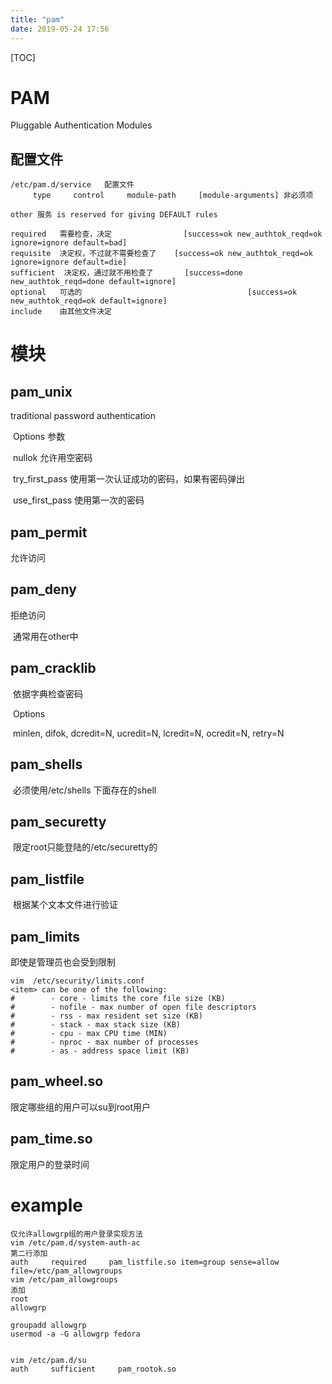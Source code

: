 ```yaml
---
title: "pam"
date: 2019-05-24 17:56
---
```



[TOC]



# PAM

Pluggable Authentication Modules







## 配置文件

```
/etc/pam.d/service   配置文件
     type     control     module-path     [module-arguments] 非必须项

other 服务 is reserved for giving DEFAULT rules
     
required   需要检查，决定                [success=ok new_authtok_reqd=ok ignore=ignore default=bad]
requisite  决定权，不过就不需要检查了    [success=ok new_authtok_reqd=ok ignore=ignore default=die]
sufficient  决定权，通过就不用检查了       [success=done new_authtok_reqd=done default=ignore]
optional   可选的                                     [success=ok new_authtok_reqd=ok default=ignore]
include    由其他文件决定
```



# 模块



## pam_unix     

traditional password authentication 

​     Options 参数      

​     nullok     允许用空密码 

​     try_first_pass     使用第一次认证成功的密码，如果有密码弹出 

​     use_first_pass     使用第一次的密码 



## pam_permit  

允许访问 



## pam_deny  

拒绝访问 

​     通常用在other中 



## pam_cracklib  

​     依据字典检查密码 

​     Options 

​     minlen, difok, dcredit=N, ucredit=N, lcredit=N, ocredit=N, retry=N 



## pam_shells 

​     必须使用/etc/shells 下面存在的shell 



## pam_securetty 

​     限定root只能登陆的/etc/securetty的 



## pam_listfile  

​     根据某个文本文件进行验证 



## pam_limits 

即使是管理员也会受到限制

```
vim  /etc/security/limits.conf
<item> can be one of the following:
#        - core - limits the core file size (KB)
#        - nofile - max number of open file descriptors
#        - rss - max resident set size (KB)
#        - stack - max stack size (KB)
#        - cpu - max CPU time (MIN)
#        - nproc - max number of processes
#        - as - address space limit (KB)
```



## pam_wheel.so     

限定哪些组的用户可以su到root用户 



## pam_time.so 

限定用户的登录时间 





# example

```
仅允许allowgrp组的用户登录实现方法
vim /etc/pam.d/system-auth-ac  
第二行添加
auth     required     pam_listfile.so item=group sense=allow file=/etc/pam_allowgroups
vim /etc/pam_allowgroups
添加
root
allowgrp

groupadd allowgrp 
usermod -a -G allowgrp fedora 


vim /etc/pam.d/su
auth     sufficient     pam_rootok.so
```


